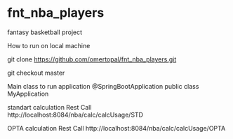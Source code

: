 # fnt_nba_players
fantasy basketball project


How to run on local machine

git clone https://github.com/omertopal/fnt_nba_players.git

git checkout master

Main class to run application
@SpringBootApplication
public class MyApplication   

standart calculation Rest Call
http://localhost:8084/nba/calc/calcUsage/STD

OPTA calculation Rest Call
http://localhost:8084/nba/calc/calcUsage/OPTA
